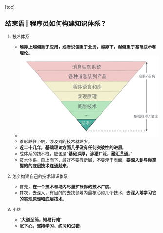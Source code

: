 [toc]

## 结束语 | 程序员如何构建知识体系？

1.  技术体系
    -   **越靠上越偏重于应用，或者说偏重于业务。越靠下，越偏重于基础技术和理论**。
    -   ![img](imgs/34ca9b5814eec2bd611bccd5b679d460.jpg)
    -   锥形越往下层，涉及到的技术就越少。
    -   **近二十几年，基础理论方面几乎没有任何突破性的进展**。
    -   成体系的技术栈，应该是“**基础深厚，涉猎广泛，融汇贯通**。”
    -   技术体系，自上而下，最好不要有断层，不要浮于表面，**要深入到与你掌握的的底层技术连通起来**。

2.  怎么构建自己的技术知识体系
    -   首先，**在一个技术领域内尽量扩展你的技术广度**。
    -   其次，去深入，有目的的去找领域内最核心的几个技术，去**深入地学习它的实现原理和底层技术**。

3.  小结
    -   “**大道至简，知易行难**”
    -   **沉下心，坚持学习、练习和试错**。
